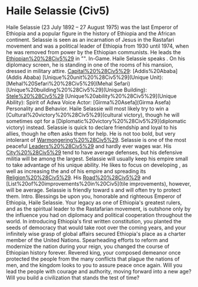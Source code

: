 # Haile Selassie (Civ5)

Haile Selassie (23 July 1892 – 27 August 1975) was the last Emperor of Ethiopia and a popular figure in the history of Ethiopia and the African continent. Selassie is seen as an incarnation of Jesus in the Rastafari movement and was a political leader of Ethiopia from 1930 until 1974, when he was removed from power by the Ethiopian communists. He leads the [Ethiopian%20%28Civ5%29](Ethiopians) in "".
In-Game.
Haile Selassie speaks . On his diplomacy screen, he is standing in one of the rooms of his mansion, dressed in military attire.
[Capital%20%28Civ5%29](Capital): [Addis%20Ababa](Addis Ababa)
[Unique%20unit%20%28Civ5%29](Unique Unit): [Mehal%20Sefari%20%28Civ5%29](Mehal Sefari)
[Unique%20building%20%28Civ5%29](Unique Building): [Stele%20%28Civ5%29](Stele)
[Unique%20ability%20%28Civ5%29](Unique Ability): Spirit of Adwa
Voice Actor: [Girma%20Asefa](Girma Asefa)
Personality and Behavior.
Haile Selassie will most likely try to win a [Cultural%20victory%20%28Civ5%29](cultural victory), though he will sometimes opt for a [Diplomatic%20victory%20%28Civ5%29](diplomatic victory) instead.
Selassie is quick to declare friendship and loyal to his allies, though he often asks them for help. He is not too bold, but very intolerant of [Warmongering%20%28Civ5%29](warmongers).
Selassie is one of the most peaceful [Leaders%20%28Civ5%29](leaders) and hardly ever wages war. His [City%20%28Civ5%29](cities) tend to have average defenses, but his defensive militia will be among the largest.
Selassie will usually keep his empire small to take advantage of his unique ability. He likes to focus on developing , as well as increasing the and of his empire and spreading its [Religion%20%28Civ5%29](religion). His [Road%20%28Civ5%29](infrastructure) and [List%20of%20improvements%20in%20Civ5](tile improvements), however, will be average.
Selassie is friendly toward s and will often try to protect them.
Intro.
Blessings be upon you, honorable and righteous Emperor of Ethiopia, Haile Selassie. Your legacy as one of Ethiopia's greatest rulers, and as the spiritual leader to the Rastafarian movement, is outshone only by the influence you had on diplomacy and political cooperation throughout the world. In introducing Ethiopia's first written constitution, you planted the seeds of democracy that would take root over the coming years, and your infinitely wise grasp of global affairs secured Ethiopia's place as a charter member of the United Nations. Spearheading efforts to reform and modernize the nation during your reign, you changed the course of Ethiopian history forever.
Revered king, your composed demeanor once protected the people from the many conflicts that plague the nations of men, and the kingdom looks to you to assure peace once again. Will you lead the people with courage and authority, moving forward into a new age? Will you build a civilization that stands the test of time?